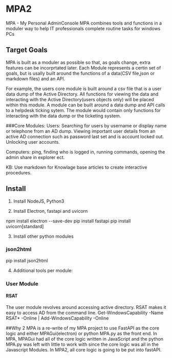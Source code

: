 # MPA2
MPA - My Personal AdminConsole
MPA combines tools and functions in a moduler way to help IT professionals complete routine tasks for windows PCs

## Target Goals
MPA is built as a moduler as possible so that, as goals change, extra features can be incorprtated later. Each Module represents a certin set of goals, but is usally built around the functions of a data(CSV file,json or markdown files) and an API.

For example, the users core module is built around a csv file that is a user data dump of the Active Directory. All functions for viewing the data and interacting with the Active Directory(users objects only) will be placed within this module. A module can be built around a data dump and API calls to a helpdesk ticking sytem. The module would contain only functions for interacting with the data dump or the ticketing system. 

###Core Modules:
Users:
Searching for users by username or display name or telephone from an AD dump. 
Viewing important user details from an active AD connection such as password last set and is account locked out.
Unlocking user accounts.

Computers: 
ping, finding who is logged in, running commands, opening the admin share in explorer ect. 

KB:
Use markdown for Knowlage base articles to create interactive procedures.




## Install
1. Install NodeJS, Python3

2. Install Electron, fastapi and uvicorn

npm install electron --save-dev
pip install fastapi
pip install uvicorn[standard]

3. Install other python modules
### json2html
pip install json2html

4. Additional tools per module:

### User Module
#### RSAT
The user module revolves around accessing active directory. RSAT makes it easy to access AD from the command line.
Get-WindowsCapability -Name RSAT* -Online | Add-WindowsCapability -Online

##Why 2
MPA is a re-write of my MPA project to use FastAPI as the core logic and either MPAGui(electron) or python MPA.py as the front end. 
In MPA, MPAGui had all of the core logic written in JavaScript and the python MPA.py was left with little to work with since the core logic was all in the Javascript Modules. In MPA2, all core logic is going to be put into fastAPI. 